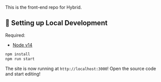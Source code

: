 This is the front-end repo for Hybrid.

## 🔧 Setting up Local Development

Required:

-   [Node v14](https://nodejs.org/download/release/latest-v14.x/)

```bash
npm install
npm run start
```

The site is now running at `http://localhost:3000`!
Open the source code and start editing!
